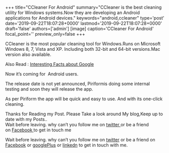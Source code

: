+++
title="CCleaner For Android"
summary="CCleaner is the best cleaning utility for Windows systems.Now they are developing an Android applications for Android devices."
keywords="android,ccleaner"
type='post'
date='2019-09-22T18:07:28+0000'
lastmod='2019-09-22T18:07:28+0000'
draft='false'
authors=['admin']
[image]
caption='CCleaner For Android'
focal_point=''
preview_only=false
+++








CCleaner is the most popular cleaning tool for Windows.Runs on Microsoft Windows 8, 7, Vista and XP. Including both 32-bit and 64-bit versions.Mac version also available.

Also Read :&nbsp;<a title="Interesting Facts About Google" href="https://www.arungudelli.com/2012/09/interesting-facts-about-google.html" target="_blank">Interesting Facts about Google</a>

Now it’s coming for &nbsp;Android users.

The release date is not yet announced, Piriformis doing some internal testing and soon they will release the app.

As per Piriform the app will be quick and easy to use. And with its one-click cleaning.

Thanks for Reading my Post.&nbsp;Please Take a look around My blog,Keep up to date with my Posts..<br> Wait before leaving.&nbsp;why can’t you follow me on <a title="ArunkumarGudelli Twitter" href="http://twitter.com/arunGudelli" target="_blank">twitter&nbsp;</a>or be a friend on&nbsp;<a title="Arunkumar Gudelli Facebook" href="http://www.facebook.com/arungudelli" target="_blank">Facebook&nbsp;</a>to get in touch me

Wait before leaving.
why can’t you follow me on <a href="https://twitter.com/arungudelli" target="_blank">twitter</a> or be a friend on <a href="https://www.facebook.com/gudelliArun" target="_blank">Facebook</a> or <a href="https://plus.google.com/+ArunkumarGudelli" target="_blank">googlePlus</a> or <a href="https://www.linkedin.com/in/arungudelli/" target="_blank">linkedn</a> to get in touch with me.







